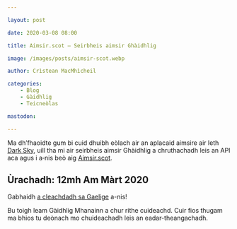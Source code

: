 ```yaml
---

layout: post

date: 2020-03-08 08:00

title: Aimsir.scot – Seirbheis aimsir Ghàidhlig

image: /images/posts/aimsir-scot.webp

author: Crìstean MacMhìcheil

categories:
    - Blog
    - Gàidhlig
    - Teicneòlas

mastodon:

---
```


Ma dh’fhaoidte gum bi cuid dhuibh eòlach air an aplacaid aimsire air leth [Dark Sky](https://darksky.net/), uill tha mi air seirbheis aimsir Ghàidhlig a chruthachadh leis an API aca agus i a‑nis beò aig [Aimsir.scot](https://aimsir.scot/).

## Ùrachadh: 12mh Am Màrt 2020

Gabhaidh [a cleachdadh sa Gaelige](https://aimsir.scot/gaeilge/) a-nis!

Bu toigh leam Gàidhlig Mhanainn a chur rithe cuideachd. Cuir fios thugam ma bhios tu deònach mo chuideachadh leis an eadar-theangachadh.
